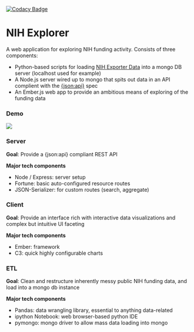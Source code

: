 [![Codacy Badge](https://api.codacy.com/project/badge/Grade/ab5f17f922864a5b99da9c455b3fa8a0)](https://www.codacy.com/app/vangiessen_julian/nih-explorer?utm_source=github.com&amp;utm_medium=referral&amp;utm_content=jsvg/nih-explorer&amp;utm_campaign=Badge_Grade)

# NIH Explorer

A web application for exploring NIH funding activity.
Consists of three components:
* Python-based scripts for loading [NIH Exporter Data](exporter.nih.gov) into a mongo DB server (localhost used for example)
* A Node.js server wired up to mongo that spits out data in an API complient with the [{json:api}](jsonapi.org) spec
* An Ember.js web app to provide an ambitious means of exploring of the funding data

### Demo
![](http://g.recordit.co/Gw4Lg54pUZ.gif)

### Server
__Goal__: Provide a {json:api} compliant REST API

__Major tech components__
* Node / Express: server setup
* Fortune: basic auto-configured resource routes
* JSON-Serializer: for custom routes (search, aggregate)

### Client
__Goal__: Provide an interface rich with interactive data visualizations and complex but intuitive UI faceting

__Major tech components__
* Ember: framework
* C3: quick highly configurable charts

### ETL
__Goal__: Clean and restructure inherently messy public NIH funding data, and load into a mongo db instance

__Major tech components__
* Pandas: data wrangling library, essential to anything data-related
* ipython Notebook: web browser-based python IDE
* pymongo: mongo driver to allow mass data loading into mongo
